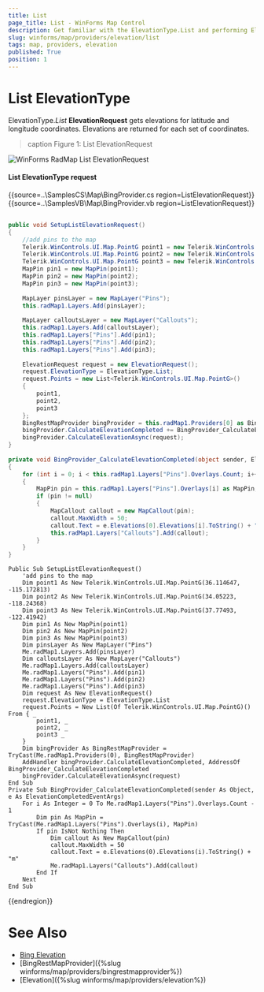 ```yaml
---
title: List
page_title: List - WinForms Map Control
description: Get familiar with the ElevationType.List and performing ElevationRequests in WinForms Map.
slug: winforms/map/providers/elevation/list
tags: map, providers, elevation
published: True
position: 1 
---
```


# List ElevationType

ElevationType.*List* __ElevationRequest__ gets elevations for latitude and longitude coordinates. Elevations are returned for each set of coordinates.

>caption Figure 1: List ElevationRequest 

![WinForms RadMap List ElevationRequest](images/map-providers-elevation-list001.png)

#### List ElevationType request

{{source=..\SamplesCS\Map\BingProvider.cs region=ListElevationRequest}} 
{{source=..\SamplesVB\Map\BingProvider.vb region=ListElevationRequest}}

````C#
        
public void SetupListElevationRequest()
{
    //add pins to the map 
    Telerik.WinControls.UI.Map.PointG point1 = new Telerik.WinControls.UI.Map.PointG(36.114647, -115.172813);
    Telerik.WinControls.UI.Map.PointG point2 = new Telerik.WinControls.UI.Map.PointG(34.05223, -118.24368);
    Telerik.WinControls.UI.Map.PointG point3 = new Telerik.WinControls.UI.Map.PointG(37.77493, -122.41942);
    MapPin pin1 = new MapPin(point1);
    MapPin pin2 = new MapPin(point2);
    MapPin pin3 = new MapPin(point3);
    
    MapLayer pinsLayer = new MapLayer("Pins");
    this.radMap1.Layers.Add(pinsLayer);
    
    MapLayer calloutsLayer = new MapLayer("Callouts");
    this.radMap1.Layers.Add(calloutsLayer);
    this.radMap1.Layers["Pins"].Add(pin1);
    this.radMap1.Layers["Pins"].Add(pin2);
    this.radMap1.Layers["Pins"].Add(pin3);
    
    ElevationRequest request = new ElevationRequest();
    request.ElevationType = ElevationType.List;
    request.Points = new List<Telerik.WinControls.UI.Map.PointG>()
    {
        point1,
        point2,
        point3
    };
    BingRestMapProvider bingProvider = this.radMap1.Providers[0] as BingRestMapProvider;
    bingProvider.CalculateElevationCompleted += BingProvider_CalculateElevationCompleted;
    bingProvider.CalculateElevationAsync(request);
}
        
private void BingProvider_CalculateElevationCompleted(object sender, ElevationCompletedEventArgs e)
{
    for (int i = 0; i < this.radMap1.Layers["Pins"].Overlays.Count; i++)
    {
        MapPin pin = this.radMap1.Layers["Pins"].Overlays[i] as MapPin;
        if (pin != null)
        {
            MapCallout callout = new MapCallout(pin);
            callout.MaxWidth = 50;
            callout.Text = e.Elevations[0].Elevations[i].ToString() + "m";
            this.radMap1.Layers["Callouts"].Add(callout);
        }
    }
}

````
````VB.NET
Public Sub SetupListElevationRequest()
    'add pins to the map 
    Dim point1 As New Telerik.WinControls.UI.Map.PointG(36.114647, -115.172813)
    Dim point2 As New Telerik.WinControls.UI.Map.PointG(34.05223, -118.24368)
    Dim point3 As New Telerik.WinControls.UI.Map.PointG(37.77493, -122.41942)
    Dim pin1 As New MapPin(point1)
    Dim pin2 As New MapPin(point2)
    Dim pin3 As New MapPin(point3)
    Dim pinsLayer As New MapLayer("Pins")
    Me.radMap1.Layers.Add(pinsLayer)
    Dim calloutsLayer As New MapLayer("Callouts")
    Me.radMap1.Layers.Add(calloutsLayer)
    Me.radMap1.Layers("Pins").Add(pin1)
    Me.radMap1.Layers("Pins").Add(pin2)
    Me.radMap1.Layers("Pins").Add(pin3)
    Dim request As New ElevationRequest()
    request.ElevationType = ElevationType.List
    request.Points = New List(Of Telerik.WinControls.UI.Map.PointG)() From { _
        point1, _
        point2, _
        point3 _
    }
    Dim bingProvider As BingRestMapProvider = TryCast(Me.radMap1.Providers(0), BingRestMapProvider)
    AddHandler bingProvider.CalculateElevationCompleted, AddressOf BingProvider_CalculateElevationCompleted
    bingProvider.CalculateElevationAsync(request)
End Sub
Private Sub BingProvider_CalculateElevationCompleted(sender As Object, e As ElevationCompletedEventArgs)
    For i As Integer = 0 To Me.radMap1.Layers("Pins").Overlays.Count - 1
        Dim pin As MapPin = TryCast(Me.radMap1.Layers("Pins").Overlays(i), MapPin)
        If pin IsNot Nothing Then
            Dim callout As New MapCallout(pin)
            callout.MaxWidth = 50
            callout.Text = e.Elevations(0).Elevations(i).ToString() + "m"
            Me.radMap1.Layers("Callouts").Add(callout)
        End If
    Next
End Sub

````

{{endregion}} 

# See Also
* [Bing Elevation](https://msdn.microsoft.com/en-us/library/jj158961.aspx)
* [BingRestMapProvider]({%slug winforms/map/providers/bingrestmapprovider%})
* [Elevation]({%slug winforms/map/providers/elevation%})
